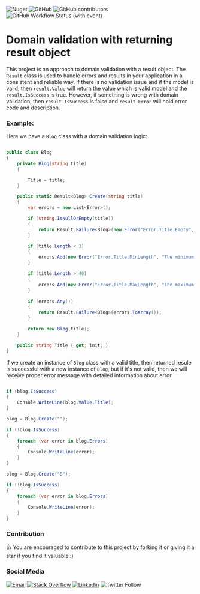 ![Nuget](https://img.shields.io/nuget/v/DomainValidation.NET)
![GitHub](https://img.shields.io/github/license/ipazooki/DomainValidation)
![GitHub contributors](https://img.shields.io/github/contributors/ipazooki/DomainValidation)
![GitHub Workflow Status (with event)](https://img.shields.io/github/actions/workflow/status/ipazooki/DomainValidation/dotnet.yml)

# Domain validation with returning result object

This project is an approach to domain validation with a result object. The `Result` class is used to handle errors and results in your application in a consistent and reliable way. If there is no validation issue and if the model is valid, then `result.Value` will return the value which is valid model and the `result.IsSuccess` is true. However, if something is wrong with domain validation, then `result.IsSuccess` is false and `result.Error` will hold error code and description. 

### Example:

Here we have a `Blog` class with a domain validation logic:

```csharp

public class Blog
{
    private Blog(string title)
    {

        Title = title;
    }

    public static Result<Blog> Create(string title)
    {
        var errors = new List<Error>();

        if (string.IsNullOrEmpty(title))
        {
            return Result.Failure<Blog>(new Error("Error.Title.Empty", "Title is mandatory"));
        }

        if (title.Length < 3)
        {
            errors.Add(new Error("Error.Title.MinLength", "The minimum title length is 3 character"));
        }

        if (title.Length > 40)
        {
            errors.Add(new Error("Error.Title.MaxLength", "The maximum title length is 40 character"));
        }

        if (errors.Any())
        {
            return Result.Failure<Blog>(errors.ToArray());
        }

        return new Blog(title);
    }

    public string Title { get; init; }
}

```

If we create an instance of `Blog` class with a valid title, then returned resule is successful with a new instance of `Blog`, but if it's not valid, then we will receive proper error message with detailed information about error.

```csharp

if (blog.IsSuccess)
{
    Console.WriteLine(blog.Value.Title);
}

blog = Blog.Create("");

if (!blog.IsSuccess)
{
    foreach (var error in blog.Errors)
    {
        Console.WriteLine(error);
    }
}

blog = Blog.Create("B");

if (!blog.IsSuccess)
{
    foreach (var error in blog.Errors)
    {
        Console.WriteLine(error);
    }
}

```

### Contribution
👍 You are encouraged to contribute to this project by forking it or giving it a star if you find it valuable :)

### Social Media

[![Email](https://img.shields.io/badge/Email-gray?logo=gmail&style=flat-square)](mailto:ipazooki@gmail.com)
[![Stack Overflow](https://img.shields.io/badge/Stackoverflow-gray?logo=stackoverflow&style=flat-square)](https://stackoverflow.com/users/1424065/mrp)
[![Linkedin](https://img.shields.io/badge/-LinkedIn-blue?style=flat-square&logo=Linkedin&logoColor=white&link=https://www.linkedin.com/in/pazooki)](https://www.linkedin.com/in/pazooki/)
![Twitter Follow](https://img.shields.io/twitter/follow/ipazooki)